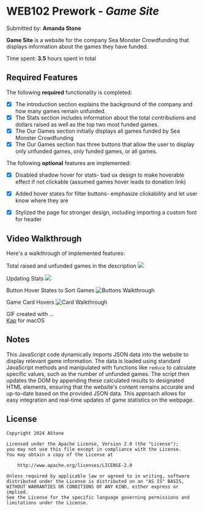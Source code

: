 # WEB102 Prework - *Game Site*

Submitted by: **Amanda Stone**

**Game Site** is a website for the company Sea Monster Crowdfunding that displays information about the games they have funded.

Time spent: **3.5** hours spent in total

## Required Features

The following **required** functionality is completed:

* [x] The introduction section explains the background of the company and how many games remain unfunded.
* [x] The Stats section includes information about the total contributions and dollars raised as well as the top two most funded games.
* [x] The Our Games section initially displays all games funded by Sea Monster Crowdfunding
* [x] The Our Games section has three buttons that allow the user to display only unfunded games, only funded games, or all games.

The following **optional** features are implemented:

* [x] Disabled shadow hover for stats- bad ux design to make hoverable effect if not clickable (assumed games hover leads to donation link)
* [x] Added hover states for filter buttons- emphasize clickability and let user know where they are
* [x] Stylized the page for stronger design, including importing a custom font for header


## Video Walkthrough

Here's a walkthrough of implemented features:

Total raised and unfunded games in the description
<img src='https://i.imgur.com/jID3vel.gif'>

Updating Stats
<img src='https://i.imgur.com/eVO4SWF.gif'>

Button Hover States to Sort Games
<img src='https://i.imgur.com/T9YDKjv.gif' title='Buttons Walkthrough' width='' alt='Buttons Walkthrough' />

Game Card Hovers
<img src='https://i.imgur.com/6XxvtGa.gif' title='Card Walkthrough' width='' alt='Card Walkthrough' />


<!-- Replace this with whatever GIF tool you used! -->
GIF created with ...  
[Kap](https://getkap.co/) for macOS

## Notes

This JavaScript code dynamically imports JSON data into the website to display relevant game information. The data is loaded using standard JavaScript methods and manipulated with functions like `reduce` to calculate specific values, such as the number of unfunded games. The script then updates the DOM by appending these calculated results to designated HTML elements, ensuring that the website's content remains accurate and up-to-date based on the provided JSON data. This approach allows for easy integration and real-time updates of game statistics on the webpage.

## License

    Copyright 2024 AStone

    Licensed under the Apache License, Version 2.0 (the "License");
    you may not use this file except in compliance with the License.
    You may obtain a copy of the License at

        http://www.apache.org/licenses/LICENSE-2.0

    Unless required by applicable law or agreed to in writing, software
    distributed under the License is distributed on an "AS IS" BASIS,
    WITHOUT WARRANTIES OR CONDITIONS OF ANY KIND, either express or implied.
    See the License for the specific language governing permissions and
    limitations under the License.

